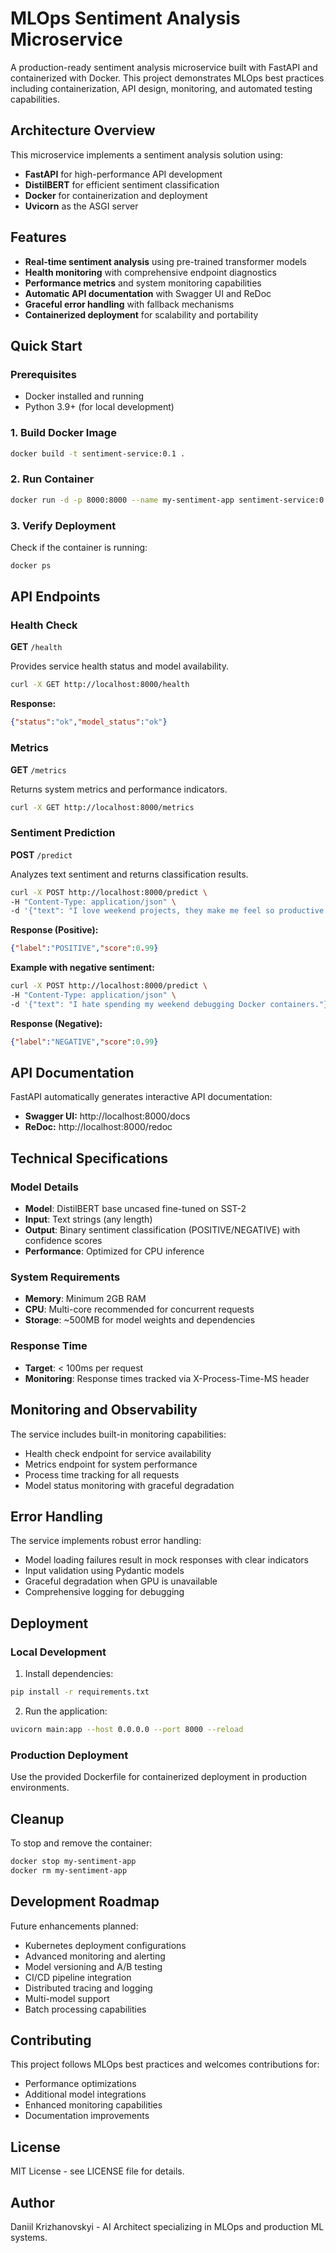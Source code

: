 # MLOps Sentiment Analysis Microservice

A production-ready sentiment analysis microservice built with FastAPI and containerized with Docker. This project demonstrates MLOps best practices including containerization, API design, monitoring, and automated testing capabilities.

## Architecture Overview

This microservice implements a sentiment analysis solution using:
- **FastAPI** for high-performance API development
- **DistilBERT** for efficient sentiment classification
- **Docker** for containerization and deployment
- **Uvicorn** as the ASGI server

## Features

- **Real-time sentiment analysis** using pre-trained transformer models
- **Health monitoring** with comprehensive endpoint diagnostics
- **Performance metrics** and system monitoring capabilities
- **Automatic API documentation** with Swagger UI and ReDoc
- **Graceful error handling** with fallback mechanisms
- **Containerized deployment** for scalability and portability

## Quick Start

### Prerequisites

- Docker installed and running
- Python 3.9+ (for local development)

### 1. Build Docker Image

```bash
docker build -t sentiment-service:0.1 .
```

### 2. Run Container

```bash
docker run -d -p 8000:8000 --name my-sentiment-app sentiment-service:0.1
```

### 3. Verify Deployment

Check if the container is running:

```bash
docker ps
```

## API Endpoints

### Health Check

**GET** `/health`

Provides service health status and model availability.

```bash
curl -X GET http://localhost:8000/health
```

**Response:**
```json
{"status":"ok","model_status":"ok"}
```

### Metrics

**GET** `/metrics`

Returns system metrics and performance indicators.

```bash
curl -X GET http://localhost:8000/metrics
```

### Sentiment Prediction

**POST** `/predict`

Analyzes text sentiment and returns classification results.

```bash
curl -X POST http://localhost:8000/predict \
-H "Content-Type: application/json" \
-d '{"text": "I love weekend projects, they make me feel so productive."}'
```

**Response (Positive):**
```json
{"label":"POSITIVE","score":0.99}
```

**Example with negative sentiment:**

```bash
curl -X POST http://localhost:8000/predict \
-H "Content-Type: application/json" \
-d '{"text": "I hate spending my weekend debugging Docker containers."}'
```

**Response (Negative):**
```json
{"label":"NEGATIVE","score":0.99}
```

## API Documentation

FastAPI automatically generates interactive API documentation:

- **Swagger UI:** http://localhost:8000/docs
- **ReDoc:** http://localhost:8000/redoc

## Technical Specifications

### Model Details
- **Model**: DistilBERT base uncased fine-tuned on SST-2
- **Input**: Text strings (any length)
- **Output**: Binary sentiment classification (POSITIVE/NEGATIVE) with confidence scores
- **Performance**: Optimized for CPU inference

### System Requirements
- **Memory**: Minimum 2GB RAM
- **CPU**: Multi-core recommended for concurrent requests
- **Storage**: ~500MB for model weights and dependencies

### Response Time
- **Target**: < 100ms per request
- **Monitoring**: Response times tracked via X-Process-Time-MS header

## Monitoring and Observability

The service includes built-in monitoring capabilities:

- Health check endpoint for service availability
- Metrics endpoint for system performance
- Process time tracking for all requests
- Model status monitoring with graceful degradation

## Error Handling

The service implements robust error handling:

- Model loading failures result in mock responses with clear indicators
- Input validation using Pydantic models
- Graceful degradation when GPU is unavailable
- Comprehensive logging for debugging

## Deployment

### Local Development

1. Install dependencies:
```bash
pip install -r requirements.txt
```

2. Run the application:
```bash
uvicorn main:app --host 0.0.0.0 --port 8000 --reload
```

### Production Deployment

Use the provided Dockerfile for containerized deployment in production environments.

## Cleanup

To stop and remove the container:

```bash
docker stop my-sentiment-app
docker rm my-sentiment-app
```

## Development Roadmap

Future enhancements planned:
- Kubernetes deployment configurations
- Advanced monitoring and alerting
- Model versioning and A/B testing
- CI/CD pipeline integration
- Distributed tracing and logging
- Multi-model support
- Batch processing capabilities

## Contributing

This project follows MLOps best practices and welcomes contributions for:
- Performance optimizations
- Additional model integrations
- Enhanced monitoring capabilities
- Documentation improvements

## License

MIT License - see LICENSE file for details.

## Author

Daniil Krizhanovskyi - AI Architect specializing in MLOps and production ML systems.
